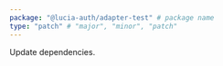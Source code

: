 ```yaml
---
package: "@lucia-auth/adapter-test" # package name
type: "patch" # "major", "minor", "patch"
---
```


Update dependencies.